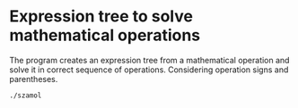 # Expression tree to solve mathematical operations

The program creates an expression tree from a mathematical operation and solve it in correct sequence of operations. Considering operation signs and parentheses.


```bash
./szamol